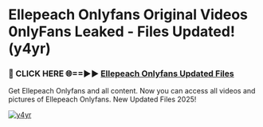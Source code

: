 # Ellepeach Onlyfans Original Videos 0nlyFans Leaked - Files Updated! (y4yr)

<h3>🔴 CLICK HERE 🌐==►► <a href="https://tinyurl.com/ehrbuxhb" rel="nofollow">Ellepeach Onlyfans Updated Files</a></h3>

Get Ellepeach Onlyfans and all content. Now you can access all videos and pictures of Ellepeach Onlyfans. New Updated Files 2025!

[![y4yr](https://i.imgur.com/lVYEuWS.gif)](https://tinyurl.com/ehrbuxhb)
